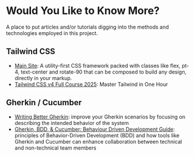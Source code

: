 # Would You Like to Know More?

A place to put articles and/or tutorials digging into the methods and technologies employed in this project.

## Tailwind CSS

- [Main Site](https://tailwindcss.com/): A utility-first CSS framework packed with classes like flex, pt-4, text-center and rotate-90 that can be composed to build any design, directly in your markup.
- [Tailwind CSS v4 Full Course 2025](https://www.youtube.com/watch?v=6biMWgD6_JY): Master Tailwind in One Hour

## Gherkin / Cucumber

- [Writing Better Gherkin](https://cucumber.io/docs/bdd/better-gherkin/):  improve your Gherkin scenarios by focusing on describing the intended behavior of the system
- [Gherkin, BDD, & Cucumber: Behaviour Driven Development Guide](https://testquality.com/gherkin-bdd-cucumber-guide-to-behavior-driven-development/): principles of Behavior-Driven Development (BDD) and how tools like Gherkin and Cucumber can enhance collaboration between technical and non-technical team members 

